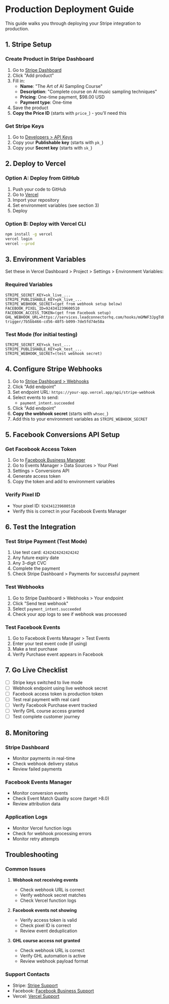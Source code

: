 # Production Deployment Guide

This guide walks you through deploying your Stripe integration to production.

## 1. Stripe Setup

### Create Product in Stripe Dashboard
1. Go to [Stripe Dashboard](https://dashboard.stripe.com/products)
2. Click "Add product"
3. Fill in:
   - **Name**: "The Art of AI Sampling Course"
   - **Description**: "Complete course on AI music sampling techniques"
   - **Pricing**: One-time payment, $98.00 USD
   - **Payment type**: One-time
4. Save the product
5. **Copy the Price ID** (starts with `price_`) - you'll need this

### Get Stripe Keys
1. Go to [Developers > API Keys](https://dashboard.stripe.com/apikeys)
2. Copy your **Publishable key** (starts with `pk_`)
3. Copy your **Secret key** (starts with `sk_`)

## 2. Deploy to Vercel

### Option A: Deploy from GitHub
1. Push your code to GitHub
2. Go to [Vercel](https://vercel.com)
3. Import your repository
4. Set environment variables (see section 3)
5. Deploy

### Option B: Deploy with Vercel CLI
```bash
npm install -g vercel
vercel login
vercel --prod
```

## 3. Environment Variables

Set these in Vercel Dashboard > Project > Settings > Environment Variables:

### Required Variables
```
STRIPE_SECRET_KEY=sk_live_...
STRIPE_PUBLISHABLE_KEY=pk_live_...
STRIPE_WEBHOOK_SECRET=(get from webhook setup below)
FACEBOOK_PIXEL_ID=924341239600510
FACEBOOK_ACCESS_TOKEN=(get from Facebook setup)
GHL_WEBHOOK_URL=https://services.leadconnectorhq.com/hooks/mGMWF3JpgTd8KeGbjWFM/webhook-trigger/7b5bb466-cd56-48f5-b099-7de5fd74e58a
```

### Test Mode (for initial testing)
```
STRIPE_SECRET_KEY=sk_test_...
STRIPE_PUBLISHABLE_KEY=pk_test_...
STRIPE_WEBHOOK_SECRET=(test webhook secret)
```

## 4. Configure Stripe Webhooks

1. Go to [Stripe Dashboard > Webhooks](https://dashboard.stripe.com/webhooks)
2. Click "Add endpoint"
3. Set endpoint URL: `https://your-app.vercel.app/api/stripe-webhook`
4. Select events to send:
   - `payment_intent.succeeded`
5. Click "Add endpoint"
6. **Copy the webhook secret** (starts with `whsec_`)
7. Add this to your environment variables as `STRIPE_WEBHOOK_SECRET`

## 5. Facebook Conversions API Setup

### Get Facebook Access Token
1. Go to [Facebook Business Manager](https://business.facebook.com)
2. Go to Events Manager > Data Sources > Your Pixel
3. Settings > Conversions API
4. Generate access token
5. Copy the token and add to environment variables

### Verify Pixel ID
- Your pixel ID: `924341239600510`
- Verify this is correct in your Facebook Events Manager

## 6. Test the Integration

### Test Stripe Payment (Test Mode)
1. Use test card: `4242424242424242`
2. Any future expiry date
3. Any 3-digit CVC
4. Complete the payment
5. Check Stripe Dashboard > Payments for successful payment

### Test Webhooks
1. Go to Stripe Dashboard > Webhooks > Your endpoint
2. Click "Send test webhook"
3. Select `payment_intent.succeeded`
4. Check your app logs to see if webhook was processed

### Test Facebook Events
1. Go to Facebook Events Manager > Test Events
2. Enter your test event code (if using)
3. Make a test purchase
4. Verify Purchase event appears in Facebook

## 7. Go Live Checklist

- [ ] Stripe keys switched to live mode
- [ ] Webhook endpoint using live webhook secret
- [ ] Facebook access token is production token
- [ ] Test real payment with real card
- [ ] Verify Facebook Purchase event tracked
- [ ] Verify GHL course access granted
- [ ] Test complete customer journey

## 8. Monitoring

### Stripe Dashboard
- Monitor payments in real-time
- Check webhook delivery status
- Review failed payments

### Facebook Events Manager
- Monitor conversion events
- Check Event Match Quality score (target >8.0)
- Review attribution data

### Application Logs
- Monitor Vercel function logs
- Check for webhook processing errors
- Monitor retry attempts

## Troubleshooting

### Common Issues

1. **Webhook not receiving events**
   - Check webhook URL is correct
   - Verify webhook secret matches
   - Check Vercel function logs

2. **Facebook events not showing**
   - Verify access token is valid
   - Check pixel ID is correct
   - Review event deduplication

3. **GHL course access not granted**
   - Check webhook URL is correct
   - Verify GHL automation is active
   - Review webhook payload format

### Support Contacts
- Stripe: [Stripe Support](https://support.stripe.com)
- Facebook: [Facebook Business Support](https://www.facebook.com/business/help)
- Vercel: [Vercel Support](https://vercel.com/support)
